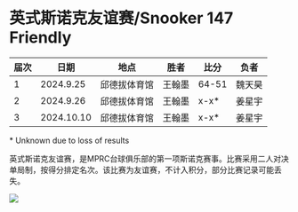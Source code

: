 # 英式斯诺克友谊赛/Snooker 147 Friendly

| 届次 | 日期       | 地点         | 胜者   | 比分    | 负者   |
| ---- | ---------- | ------------ | ------ | ------- | ------ |
| 1    | 2024.9.25  | 邱德拔体育馆 | 王翰墨 | 64-51   | 魏天昊 |
| 2    | 2024.9.26  | 邱德拔体育馆 | 王翰墨 | x-x\* | 姜星宇 |
| 3    | 2024.10.10 | 邱德拔体育馆 | 王翰墨 | x-x\* | 姜星宇 |

\* Unknown due to loss of results

英式斯诺克友谊赛，是MPRC台球俱乐部的第一项斯诺克赛事。比赛采用二人对决单局制，按得分排定名次。该比赛为友谊赛，不计入积分，部分比赛记录可能丢失。

![](./img/snooker_147_friendly.jpg)